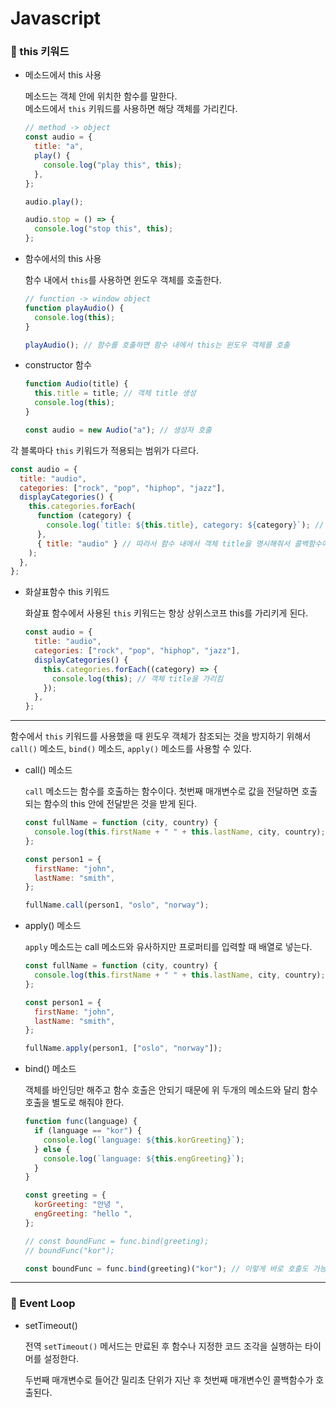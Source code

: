 # Javascript

### 🔹 this 키워드

- 메소드에서 this 사용

  메소드는 객체 안에 위치한 함수를 말한다.<br>
  메소드에서 `this` 키워드를 사용하면 해당 객체를 가리킨다.

  ```js
  // method -> object
  const audio = {
    title: "a",
    play() {
      console.log("play this", this);
    },
  };

  audio.play();

  audio.stop = () => {
    console.log("stop this", this);
  };
  ```

- 함수에서의 this 사용

  함수 내에서 `this`를 사용하면 윈도우 객체를 호출한다.

  ```js
  // function -> window object
  function playAudio() {
    console.log(this);
  }

  playAudio(); // 함수를 호출하면 함수 내에서 this는 윈도우 객체를 호출
  ```

- constructor 함수

  ```js
  function Audio(title) {
    this.title = title; // 객체 title 생성
    console.log(this);
  }

  const audio = new Audio("a"); // 생성자 호출
  ```

각 블록마다 `this` 키워드가 적용되는 범위가 다르다.

```js
const audio = {
  title: "audio",
  categories: ["rock", "pop", "hiphop", "jazz"],
  displayCategories() {
    this.categories.forEach(
      function (category) {
        console.log(`title: ${this.title}, category: ${category}`); // 이렇게만 작성하면 this.title은 객체의 title을 참조하지 않고 window 객체를 참조함
      },
      { title: "audio" } // 따라서 함수 내에서 객체 title을 명시해줘서 콜백함수에서 this로 참조할 수 있게 함, 또는 이 부분에서 this로 작성하면 객체를 참조하기 때문에 동일한 결과가 나옴
    );
  },
};
```

- 화살표함수 this 키워드

  화살표 함수에서 사용된 `this` 키워드는 항상 상위스코프 this를 가리키게 된다.

  ```js
  const audio = {
    title: "audio",
    categories: ["rock", "pop", "hiphop", "jazz"],
    displayCategories() {
      this.categories.forEach((category) => {
        console.log(this); // 객체 title을 가리킴
      });
    },
  };
  ```

---

함수에서 `this` 키워드를 사용했을 때 윈도우 객체가 참조되는 것을 방지하기 위해서 `call()` 메소드, `bind()` 메소드, `apply()` 메소드를 사용할 수 있다.

- call() 메소드

  `call` 메소드는 함수를 호출하는 함수이다. 첫번째 매개변수로 값을 전달하면 호출되는 함수의 this 안에 전달받은 것을 받게 된다.

  ```js
  const fullName = function (city, country) {
    console.log(this.firstName + " " + this.lastName, city, country);
  };

  const person1 = {
    firstName: "john",
    lastName: "smith",
  };

  fullName.call(person1, "oslo", "norway");
  ```

- apply() 메소드

  `apply` 메소드는 call 메소드와 유사하지만 프로퍼티를 입력할 때 배열로 넣는다.

  ```js
  const fullName = function (city, country) {
    console.log(this.firstName + " " + this.lastName, city, country);
  };

  const person1 = {
    firstName: "john",
    lastName: "smith",
  };

  fullName.apply(person1, ["oslo", "norway"]);
  ```

- bind() 메소드

  객체를 바인딩만 해주고 함수 호출은 안되기 때문에 위 두개의 메소드와 달리 함수 호출을 별도로 해줘야 한다.

  ```js
  function func(language) {
    if (language == "kor") {
      console.log(`language: ${this.korGreeting}`);
    } else {
      console.log(`language: ${this.engGreeting}`);
    }
  }

  const greeting = {
    korGreeting: "안녕 ",
    engGreeting: "hello ",
  };

  // const boundFunc = func.bind(greeting);
  // boundFunc("kor");

  const boundFunc = func.bind(greeting)("kor"); // 이렇게 바로 호출도 가능
  ```

---

### 🔹 Event Loop

- setTimeout()

  전역 `setTimeout()` 메서드는 만료된 후 함수나 지정한 코드 조각을 실행하는 타이머를 설정한다.

  두번째 매개변수로 들어간 밀리초 단위가 지난 후 첫번째 매개변수인 콜백함수가 호출된다.
